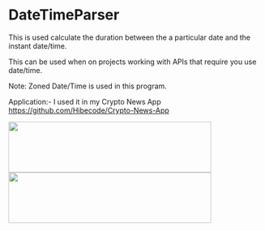 # DateTimeParser

This is used calculate the duration between the a particular date and the instant date/time.

This can be used when on projects working with APIs that require you use date/time.

Note: Zoned Date/Time is used in this program.

Application:- I used it in my Crypto News App https://github.com/Hibecode/Crypto-News-App

<img src= "https://user-images.githubusercontent.com/72460215/175774226-33fd5701-3e67-4d08-97f2-3d3948224963.png" width="400" height="100">

<img src="https://user-images.githubusercontent.com/72460215/175774228-51f08b25-6120-4a65-97f5-8bf7a9889ac7.png" width="400" height="100">

